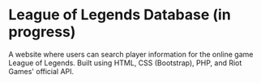 # League of Legends Database (in progress)
A website where users can search player information for the online game League of Legends. Built using HTML, CSS (Bootstrap), PHP, and Riot Games' official API.
